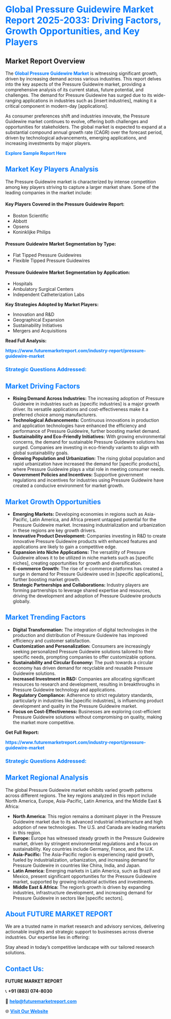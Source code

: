 <h1 style="color: #007BFF;">Global Pressure Guidewire Market Report 2025-2033: Driving Factors, Growth Opportunities, and Key Players</h1>

<section id="overview">
<h2>Market Report Overview</h2>
<p>The <a href="https://www.futuremarketreport.com/industry-report/pressure-guidewire-market" style="color: #007BFF; text-decoration: none;"><strong>Global Pressure Guidewire Market</strong></a> is witnessing significant growth, driven by increasing demand across various industries. This report delves into the key aspects of the Pressure Guidewire market, providing a comprehensive analysis of its current status, future potential, and challenges. The demand for Pressure Guidewire has surged due to its wide-ranging applications in industries such as [insert industries], making it a critical component in modern-day [applications].</p>
<p>As consumer preferences shift and industries innovate, the Pressure Guidewire market continues to evolve, offering both challenges and opportunities for stakeholders. The global market is expected to expand at a substantial compound annual growth rate (CAGR) over the forecast period, driven by technological advancements, emerging applications, and increasing investments by major players.</p>
</section>

<section id="overview">
<p><a href="https://www.futuremarketreport.com/request-sample/reportId=77244" style="color: #007BFF; text-decoration: none;"><strong>Explore Sample Report Here</strong></a></p>
</section>

<section id="key-players">
<h2 style="color: #007BFF;">Market Key Players Analysis</h2>
<p>The Pressure Guidewire market is characterized by intense competition among key players striving to capture a larger market share. Some of the leading companies in the market include:</p>
<h4>Key Players Covered in the Pressure Guidewire Report:</h4>
<ul><li>Boston Scientific</li><li>Abbott</li><li>Opsens</li><li>Koninklijke Philips</li></ul>
<h4>Pressure Guidewire Market Segmentation by Type:</h4>
<ul><li>Flat Tipped Pressure Guidewires</li><li>Flexible Tipped Pressure Guidewires</li></ul>

<h4>Pressure Guidewire Market Segmentation by Application:</h4>
<ul><li>Hospitals</li><li>Ambulatory Surgical Centers</li><li>Independent Catheterization Labs</li></ul>
<p><strong>Key Strategies Adopted by Market Players:</strong></p>
<ul>
<li>Innovation and R&D</li>
<li>Geographical Expansion</li>
<li>Sustainability Initiatives</li>
<li>Mergers and Acquisitions</li>
</ul>
</section>

<section>
<p><strong>Read Full Analysis: </strong></p><a href="https://www.futuremarketreport.com/industry-report/pressure-guidewire-market" style="color: #007BFF; text-decoration: none;"><strong>https://www.futuremarketreport.com/industry-report/pressure-guidewire-market</strong></a>
<h3 style="color: #007BFF;">Strategic Questions Addressed:</h3>
</section>

<section id="driving-factors">
<h2 style="color: #007BFF;">Market Driving Factors</h2>
<ul>
<li><strong>Rising Demand Across Industries:</strong> The increasing adoption of Pressure Guidewire in industries such as [specific industries] is a major growth driver. Its versatile applications and cost-effectiveness make it a preferred choice among manufacturers.</li>
<li><strong>Technological Advancements:</strong> Continuous innovations in production and application technologies have enhanced the efficiency and performance of Pressure Guidewire, further boosting market demand.</li>
<li><strong>Sustainability and Eco-Friendly Initiatives:</strong> With growing environmental concerns, the demand for sustainable Pressure Guidewire solutions has surged. Companies are investing in eco-friendly variants to align with global sustainability goals.</li>
<li><strong>Growing Population and Urbanization:</strong> The rising global population and rapid urbanization have increased the demand for [specific products], where Pressure Guidewire plays a vital role in meeting consumer needs.</li>
<li><strong>Government Policies and Incentives:</strong> Supportive government regulations and incentives for industries using Pressure Guidewire have created a conducive environment for market growth.</li>
</ul>
</section>

<section id="growth-opportunities">
<h2 style="color: #007BFF;">Market Growth Opportunities</h2>
<ul>
<li><strong>Emerging Markets:</strong> Developing economies in regions such as Asia-Pacific, Latin America, and Africa present untapped potential for the Pressure Guidewire market. Increasing industrialization and urbanization in these regions are key growth drivers.</li>
<li><strong>Innovative Product Development:</strong> Companies investing in R&D to create innovative Pressure Guidewire products with enhanced features and applications are likely to gain a competitive edge.</li>
<li><strong>Expansion into Niche Applications:</strong> The versatility of Pressure Guidewire allows it to be utilized in niche markets such as [specific niches], creating opportunities for growth and diversification.</li>
<li><strong>E-commerce Growth:</strong> The rise of e-commerce platforms has created a surge in demand for Pressure Guidewire used in [specific applications], further boosting market growth.</li>
<li><strong>Strategic Partnerships and Collaborations:</strong> Industry players are forming partnerships to leverage shared expertise and resources, driving the development and adoption of Pressure Guidewire products globally.</li>
</ul>
</section>

<section id="trending-factors">
<h2 style="color: #007BFF;">Market Trending Factors</h2>
<ul>
<li><strong>Digital Transformation:</strong> The integration of digital technologies in the production and distribution of Pressure Guidewire has improved efficiency and customer satisfaction.</li>
<li><strong>Customization and Personalization:</strong> Consumers are increasingly seeking personalized Pressure Guidewire solutions tailored to their specific needs, prompting companies to offer customizable options.</li>
<li><strong>Sustainability and Circular Economy:</strong> The push towards a circular economy has driven demand for recyclable and reusable Pressure Guidewire solutions.</li>
<li><strong>Increased Investment in R&D:</strong> Companies are allocating significant resources to research and development, resulting in breakthroughs in Pressure Guidewire technology and applications.</li>
<li><strong>Regulatory Compliance:</strong> Adherence to strict regulatory standards, particularly in industries like [specific industries], is influencing product development and quality in the Pressure Guidewire market.</li>
<li><strong>Focus on Cost-Effectiveness:</strong> Businesses are exploring cost-efficient Pressure Guidewire solutions without compromising on quality, making the market more competitive.</li>
</ul>
</section>

<section>
<p><strong>Get Full Report: </strong></p><a href="https://www.futuremarketreport.com/industry-report/pressure-guidewire-market" style="color: #007BFF; text-decoration: none;"><strong>https://www.futuremarketreport.com/industry-report/pressure-guidewire-market</strong></a>
<h3 style="color: #007BFF;">Strategic Questions Addressed:</h3>
</section>


<section id="regional-analysis">
<h2 style="color: #007BFF;">Market Regional Analysis</h2>
<p>The global Pressure Guidewire market exhibits varied growth patterns across different regions. The key regions analyzed in this report include North America, Europe, Asia-Pacific, Latin America, and the Middle East & Africa:</p>
<ul>
<li><strong>North America:</strong> This region remains a dominant player in the Pressure Guidewire market due to its advanced industrial infrastructure and high adoption of new technologies. The U.S. and Canada are leading markets in this region.</li>
<li><strong>Europe:</strong> Europe has witnessed steady growth in the Pressure Guidewire market, driven by stringent environmental regulations and a focus on sustainability. Key countries include Germany, France, and the U.K.</li>
<li><strong>Asia-Pacific:</strong> The Asia-Pacific region is experiencing rapid growth, fueled by industrialization, urbanization, and increasing demand for Pressure Guidewire in countries like China, India, and Japan.</li>
<li><strong>Latin America:</strong> Emerging markets in Latin America, such as Brazil and Mexico, present significant opportunities for the Pressure Guidewire market, supported by growing industrial activities and investments.</li>
<li><strong>Middle East & Africa:</strong> The region’s growth is driven by expanding industries, infrastructure development, and increasing demand for Pressure Guidewire in sectors like [specific sectors].</li>
</ul>
</section>

<footer>
<h2 style="color: #007BFF;">About FUTURE MARKET REPORT</h2>
<p>We are a trusted name in market research and advisory services, delivering actionable insights and strategic support to businesses across diverse industries. Our expertise lies in offering:</p>

<p>Stay ahead in today’s competitive landscape with our tailored research solutions.</p>

<h2 style="color: #007BFF;">Contact Us:</h2>
<p><strong>FUTURE MARKET REPORT</strong></p>
<p>📞 <strong>+91 (883) 074-8030</strong></p>
<p>📧 <strong><a href="mailto:help@futuremarketreport.com" style="color: #007BFF;">help@futuremarketreport.com</a></strong></p>
<p>🌐 <strong><a href="https://www.futuremarketreport.com/" style="color: #007BFF;">Visit Our Website</a></strong></p>
</footer>